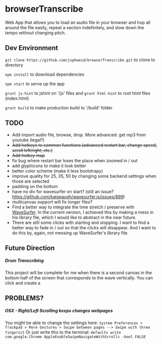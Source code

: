 # browserTranscribe
Web App that allows you to load an audio file in your browser and hop all around the file easily, repeat a section indefinitely, and slow down the tempo without changing pitch.

## Dev Environment

`git clone https://github.com/jsphweid/browserTranscribe.git` to clone to directory

`npm install` to download dependencies

`npm start` to serve up the app

`grunt js-hint` to jshint on '/js' files and `grunt html-hint` to root html files (index.html)

`grunt build` to make production build to '/build' folder


## TODO
 - Add import audio file, browse, drop. More advanced: get mp3 from youtube (legal?)
 - ~~Add hotkeys to common functions (advanced restart bar, change speed, scroll left/right, etc.)~~
 - ~~Add hotkey map~~
 - fix bug where restart bar loses the place when zoomed in / out
 - add glyphicons to make it look better
 - better color scheme (make it less bootstrapy)
 - improve quality for 25, 35, 50 by changing some backend settings when those are selected
 - padding on the bottom
 - have no div for wavesurfer on start? (still an issue? https://github.com/katspaugh/wavesurfer.js/issues/899)
 - multicanvas support will fix longer files?
 - Find a better way to integrate the time stretch / preserve with [WaveSurfer](wavesurfer-js.org). In the current version, I achieved this by making a mess in his library file, which I would like to abstract in the near future.
 - There are still some clicks with starting and stopping. I want to find a better way to fade in / out so that the clicks will disappear. And I want to do this by, again, not messing up WaveSurfer's library file.

## Future Direction
##### Drum Transcribing
This project will be complete for me when there is a second canvas in the bottom half of the screen that corresponds to the wave vertically. You can click and create a 

## PROBLEMS?
##### OSX - Right/Left Scrolling keeps changes webpages
You might be able to change the settings here:
`System Preferences > Trackpad > More Gestures > Swipe between pages --> Swipe with three fingersit`
Or just write this to the terminal: `defaults write com.google.Chrome AppleEnableSwipeNavigateWithScrolls -bool FALSE`
